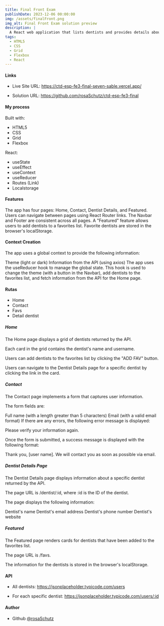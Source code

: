```yaml
---
title: Final Front Exam
publishDate: 2023-12-06 00:00:00
img: /assets/finalFront.png
img_alt: Final Front Exam solution preview
description: |
  A React web application that lists dentists and provides details about each one. The app has four pages: Home, Contact, Featured, and Dentist Details.
tags:
  - HTML5
  - CSS
  - Grid
  - Flexbox
  - React
---
```



#### Links

- Live Site URL: <a href="https://ctd-esp-fe3-final-seven-sable.vercel.app/">https://ctd-esp-fe3-final-seven-sable.vercel.app/</a>

- Solution URL: <a href="https://github.com/rosaSchutz/ctd-esp-fe3-final">https://github.com/rosaSchutz/ctd-esp-fe3-final</a>


#### My process

Built with:
- HTML5
- CSS
- Grid
- Flexbox

React:
- useState
- useEffect
- useContext
- useReducer
- Routes (Link)
- Localstorage


#### Features

The app has four pages: Home, Contact, Dentist Details, and Featured.
Users can navigate between pages using React Router links.
The Navbar and Footer are consistent across all pages.
A "Featured" feature allows users to add dentists to a favorites list. Favorite dentists are stored in the browser's localStorage.


#### Context Creation
The app uses a global context to provide the following information:

Theme (light or dark)
Information from the API (using axios)
The app uses the useReducer hook to manage the global state. This hook is used to change the theme (with a button in the Navbar), add dentists to the favorites list, and fetch information from the API for the Home page.


#### Rutas

- Home
- Contact
- Favs
- Detail dentist


##### Home
The Home page displays a grid of dentists returned by the API.

Each card in the grid contains the dentist's name and username.

Users can add dentists to the favorites list by clicking the "ADD FAV" button.

Users can navigate to the Dentist Details page for a specific dentist by clicking the link in the card.


##### Contact
The Contact page implements a form that captures user information.

The form fields are:

Full name (with a length greater than 5 characters)
Email (with a valid email format)
If there are any errors, the following error message is displayed:

Please verify your information again.

Once the form is submitted, a success message is displayed with the following format:

Thank you, [user name]. We will contact you as soon as possible via email.


##### Dentist Details Page
The Dentist Details page displays information about a specific dentist returned by the API.

The page URL is /dentist/:id, where :id is the ID of the dentist.

The page displays the following information:

Dentist's name
Dentist's email address
Dentist's phone number
Dentist's website


##### Featured
The Featured page renders cards for dentists that have been added to the favorites list.

The page URL is /favs.

The information for the dentists is stored in the browser's localStorage.


#### API
- All dentists: <a href="https://jsonplaceholder.typicode.com/users">https://jsonplaceholder.typicode.com/users</a>

- For each specific dentist: <a href="https://jsonplaceholder.typicode.com/users/:id">https://jsonplaceholder.typicode.com/users/:id</a>


#### Author

- Github <a href="https://github.com/rosaSchutz/ctd-esp-fe3-final">@rosaSchutz</a>